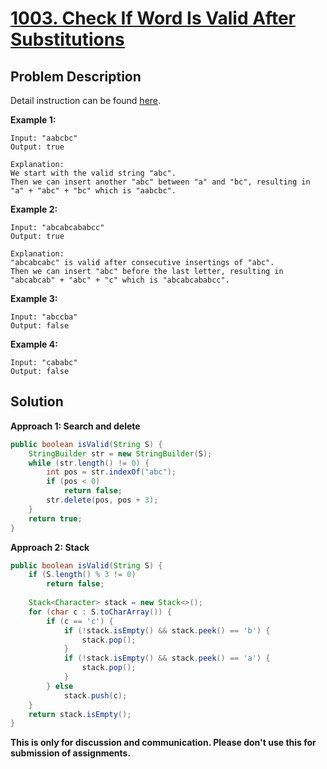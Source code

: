 # [1003. Check If Word Is Valid After Substitutions][title]

## Problem Description

Detail instruction can be found [here][title].

**Example 1:**

```
Input: "aabcbc"
Output: true

Explanation: 
We start with the valid string "abc".
Then we can insert another "abc" between "a" and "bc", resulting in "a" + "abc" + "bc" which is "aabcbc".
```

**Example 2:**

```
Input: "abcabcababcc"
Output: true

Explanation: 
"abcabcabc" is valid after consecutive insertings of "abc".
Then we can insert "abc" before the last letter, resulting in "abcabcab" + "abc" + "c" which is "abcabcababcc".
```

**Example 3:**

```
Input: "abccba"
Output: false
```

**Example 4:**

```
Input: "cababc"
Output: false
```

## Solution

**Approach 1: Search and delete**

```java
public boolean isValid(String S) {
    StringBuilder str = new StringBuilder(S);
    while (str.length() != 0) {
        int pos = str.indexOf("abc");
        if (pos < 0)
            return false;
        str.delete(pos, pos + 3);
    }
    return true;
}
```

**Approach 2: Stack**

```java
public boolean isValid(String S) {
    if (S.length() % 3 != 0)
        return false;
    
    Stack<Character> stack = new Stack<>();
    for (char c : S.toCharArray()) {
        if (c == 'c') {
            if (!stack.isEmpty() && stack.peek() == 'b') {
                stack.pop();
            }
            if (!stack.isEmpty() && stack.peek() == 'a') {
                stack.pop();
            }
        } else
            stack.push(c);
    }
    return stack.isEmpty();
}
```

**This is only for discussion and communication. Please don't use this for submission of assignments.**

[title]: https://leetcode.com/problems/check-if-word-is-valid-after-substitutions/